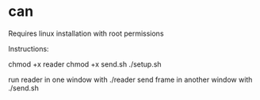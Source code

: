# can
Requires linux installation with root permissions

Instructions:

chmod +x reader
chmod +x send.sh
./setup.sh


run reader in one window with ./reader
send frame in another window with ./send.sh
